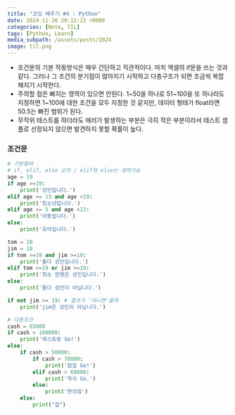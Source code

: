 ```yaml
---
title: "코딩 배우기 #4 : Python"
date: 2024-11-26 20:12:22 +0900
categories: [Note, TIL]
tags: [Python, Learn]
media_subpath: /assets/posts/2024
image: til.png
---
```


- 조건문의 기본 작동방식은 매우 간단하고 직관적이다. 마치 엑셀의 if문을 쓰는 것과 같다. 그러나 그 조건의 분기점이 많아지기 시작하고 다층구조가 되면 조금씩 복잡해지기 시작한다.
- 주의할 점은 빠지는 영역이 있으면 안된다. 1~50을 하나로 51~100을 또 하나라도 지정하면 1~100에 대한 조건을 모두 지정한 것 같지만, 데이터 형태가 float라면 50.5는 빠진 범위가 된다.
- 무작위 테스트를 하더라도 에러가 발생하는 부분은 극히 작은 부분이라서 테스트 셈플로 선정되지 않으면 발견하지 못할 확률이 높다.

### 조건문

```python
# 기본형태
# if, elif, else 순차 / elif와 else는 생략가능
age = 19
if age >=19:
	print('성인입니다.')
elif age >= 13 and age <19:
	print('청소년입니다.')
elif age >= 5 and age <13:
	print('아동입니다.')
else:
	print('유아입니다.')
```

```python
tom = 20
jim = 18
if tom >=19 and jim >=19:
	print('둘다 성인입니다.')
elif tom >=19 or jim >=19:
	print('최소 한명은 성인입니다.')
else:
	print('둘다 성인이 아닙니다.')

if not jim >= 19: # 결과가 '아니면'출력
	print('jim은 성인이 아닙니다.')
```

```python
# 다중조건
cash = 65000
if cash > 100000:
	print('레스토랑 Go!')
else:
	if cash > 50000:
		if cash > 70000:
			print('밥집 Go!')
		elif cash > 60000:
			print('학식 Go.')
		else:
			print('편의점')
	else:
		print("집")
	
```
